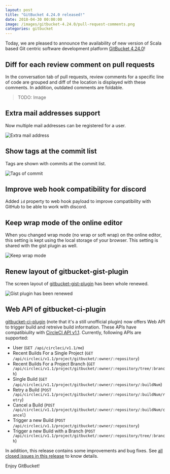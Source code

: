 ```yaml
---
layout: post
title: "GitBucket 4.24.0 released!"
date: 2018-04-30 00:00:00
image: /images/gitbucket-4.24.0/pull-request-comments.png
categories: gitbucket
---
```


Today, we are pleased to announce the availability of new version of Scala based Git centric software development platform [GitBucket 4.24.0](https://github.com/gitbucket/gitbucket/releases/tag/4.24.0)!

## Diff for each review comment on pull requests

In the conversation tab of pull requests, review comments for a specific line of code are grouped and diff of the location is displayed with these comments. In addition, outdated comments are foldable.

> TODO: Image

## Extra mail addresses support

Now multiple mail addresses can be registered for a user.

![Extra mail address]({{site.baseurl}}/images/gitbucket-4.24.0/extra_mail_address.png)

## Show tags at the commit list

Tags are shown with commits at the commit list.

![Tags of commit]({{site.baseurl}}/images/gitbucket-4.24.0/tags_of_commit.png)

## Improve web hook compatibility for discord

Added `id` property to web hook payload to improve compatibility with GitHub to be able to work with discord.

## Keep wrap mode of the online editor

When you changed wrap mode (no wrap or soft wrap) on the online editor, this setting is kept using the local storage of your browser. This setting is shared with the gist plugin as well.

![Keep wrap mode]({{site.baseurl}}/images/gitbucket-4.24.0/wrap_mode.png)

## Renew layout of gitbucket-gist-plugin

The screen layout of [gitbucket-gist-plugin](https://github.com/gitbucket/gitbucket-gist-plugin) has been whole renewed.

![Gist plugin has been renewed]({{site.baseurl}}/images/gitbucket-4.24.0/renew_gist_plugin.png)

## Web API of gitbucket-ci-plugin

[gitbucket-ci-plugin](https://github.com/takezoe/gitbucket-ci-plugin) (note that it's a still unofficial plugin) now offers Web API to trigger build and retreive build information. These APIs have compatibiulity with [CircleCI API v1.1](https://circleci.com/docs/api/v1-reference/). Currently, following APIs are supported:

- User (`GET /api/circleci/v1.1/me`)
- Recent Builds For a Single Project (`GET /api/circleci/v1.1/project/gitbucket/:owner/:repository`)
- Recent Builds For a Project Branch (`GET /api/circleci/v1.1/project/gitbucket/:owner/:repository/tree/:branch`)
- Single Build (`GET /api/circleci/v1.1/project/gitbucket/:owner/:repository/:buildNum`)
- Retry a Build (`POST /api/circleci/v1.1/project/gitbucket/:owner/:repository/:buildNum/retry`)
- Cancel a Build (`POST /api/circleci/v1.1/project/gitbucket/:owner/:repository/:buildNum/cancel`)
- Trigger a new Build (`POST /api/circleci/v1.1/project/gitbucket/:owner/:repository`)
- Trigger a new Build with a Branch (`POST /api/circleci/v1.1/project/gitbucket/:owner/:repository/tree/:branch`)

In addition, this release contains some improvements and bug fixes. See [all closed issues in this release](https://github.com/gitbucket/gitbucket/issues?q=is%3Aclosed+milestone%3A4.24.0) to know details.

Enjoy GitBucket!
